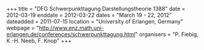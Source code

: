+++
title = "DFG Schwerpunkttagung Darstellungstheorie 1388"
date = 2012-03-19
enddate = 2012-03-22
dates = "March 19 - 22, 2012"
dateadded = 2011-07-15
location = "University of Erlangen, Germany"
webpage = "http://www.enz.math.uni-erlangen.de/conferences/schwerpunkttagung.html"
organisers = "P. Fiebig, K.-H. Neeb, F. Knop"
+++
